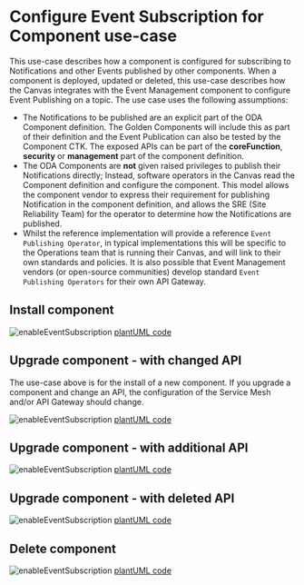 # Configure Event Subscription for Component use-case

This use-case describes how a component is configured for subscribing to Notifications and other Events published by other components.  When a component is deployed, updated or deleted, this use-case describes how the Canvas integrates with the Event Management component to configure Event Publishing on a topic. The use case uses the following assumptions:

* The Notifications to be published are an explicit part of the ODA Component definition. The Golden Components will include this as part of their definition and the Event Publication can also be tested by the Component CTK. The exposed APIs can be part of the **coreFunction**, **security** or **management** part of the component definition.
* The ODA Components are **not** given raised privileges to publish their Notifications directly; Instead, software operators in the Canvas read the Component definition and configure the component. This model allows the component vendor to express their requirement for publishing Notification in the component definition, and allows the SRE (Site Reliability Team) for the operator to determine how the Notifications are published. 
* Whilst the reference implementation will provide a reference `Event Publishing Operator`, in typical implementations this will be specific to the Operations team that is running their Canvas, and will link to their own standards and policies. It is also possible that Event Management vendors (or open-source communities) develop standard `Event Publishing Operators` for their own API Gateway.

## Install component

![enableEventSubscription](http://www.plantuml.com/plantuml/proxy?cache=no&src=https://raw.githubusercontent.com/tmforum-oda/oda-canvas-ctk/main/usecase-library/pumlFiles/enableEventSubscription.puml)
[plantUML code](pumlFiles/enableEventSubscription.puml)

## Upgrade component - with changed API

The use-case above is for the install of a new component. If you upgrade a component and change an API, the configuration of the Service Mesh and/or API Gateway should change.

![enableEventSubscription](http://www.plantuml.com/plantuml/proxy?cache=no&src=https://raw.githubusercontent.com/tmforum-oda/oda-canvas-ctk/main/usecase-library/pumlFiles/enableEventSubscription-with-modify.puml)
[plantUML code](pumlFiles/enableEventSubscription-with-modify.puml)

## Upgrade component - with additional API

![enableEventSubscription](http://www.plantuml.com/plantuml/proxy?cache=no&src=https://raw.githubusercontent.com/tmforum-oda/oda-canvas-ctk/main/usecase-library/pumlFiles/enableEventSubscription-with-add.puml)
[plantUML code](pumlFiles/enableEventSubscription-with-add.puml)

## Upgrade component - with deleted API


![enableEventSubscription](http://www.plantuml.com/plantuml/proxy?cache=no&src=https://raw.githubusercontent.com/tmforum-oda/oda-canvas-ctk/main/usecase-library/pumlFiles/enableEventSubscription-with-delete.puml)
[plantUML code](pumlFiles/enableEventSubscription-with-delete.puml)

## Delete component 

![enableEventSubscription](http://www.plantuml.com/plantuml/proxy?cache=no&src=https://raw.githubusercontent.com/tmforum-oda/oda-canvas-ctk/main/usecase-library/pumlFiles/enableEventSubscription-delete.puml)
[plantUML code](pumlFiles/enableEventSubscription-delete.puml)
